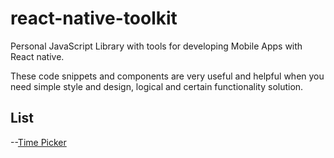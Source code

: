 # react-native-toolkit 

Personal JavaScript Library with tools for developing Mobile Apps with React native. 

These code snippets and components are very useful and helpful when you need simple style and design, logical and certain functionality solution. 

## List
--[Time Picker](https://aronwebpro.github.io/JavaScript-mini-lib/Modal/)
